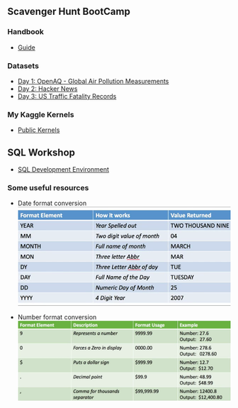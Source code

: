 ## Scavenger Hunt BootCamp
### Handbook
 * [Guide](https://www.kaggle.com/rtatman/sql-scavenger-hunt-handbook?utm_medium=email&utm_source=mailchimp&utm_campaign=sql+scav+hunt)
 
### Datasets
 * [Day 1: OpenAQ - Global Air Pollution Measurements](https://www.kaggle.com/open-aq/openaq?utm_medium=email&utm_source=mailchimp&utm_campaign=sql+scav+hunt)
  * [Day 2: Hacker News](https://www.kaggle.com/hacker-news/hacker-news?utm_medium=email&utm_source=mailchimp&utm_campaign=sql+scav+hunt) 
  * [Day 3: US Traffic Fatality Records](https://www.kaggle.com/usdot/nhtsa-traffic-fatalities?utm_medium=email&utm_source=mailchimp&utm_campaign=sql+scav+hunt) 

### My Kaggle Kernels
  * [Public Kernels](https://www.kaggle.com/carolinfly0218/kernels) 

## SQL Workshop

 * [SQL Development Environment](https://apex.oracle.com/pls/apex/f?p=4550:1:115730555810709:) 
 
### Some useful resources 
* Date format conversion
![](./Pics/date_format_v2.png) 

* Number format conversion
![](./Pics/number_formatting.png) 
